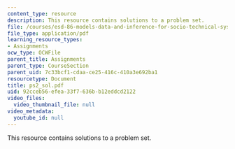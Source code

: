 ```yaml
---
content_type: resource
description: This resource contains solutions to a problem set.
file: /courses/esd-86-models-data-and-inference-for-socio-technical-systems-spring-2007/92cceb56efea33f7636bb12eddcd2122_ps2_sol.pdf
file_type: application/pdf
learning_resource_types:
- Assignments
ocw_type: OCWFile
parent_title: Assignments
parent_type: CourseSection
parent_uid: 7c33bcf1-cdaa-ce25-416c-410a3e692ba1
resourcetype: Document
title: ps2_sol.pdf
uid: 92cceb56-efea-33f7-636b-b12eddcd2122
video_files:
  video_thumbnail_file: null
video_metadata:
  youtube_id: null
---
```

This resource contains solutions to a problem set.

